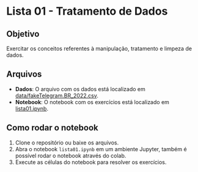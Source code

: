 # Lista 01 - Tratamento de Dados

## Objetivo
Exercitar os conceitos referentes à manipulação, tratamento e limpeza de dados.

## Arquivos

- **Dados**: O arquivo com os dados está localizado em [data/fakeTelegram.BR_2022.csv](data/fakeTelegram.BR_2022.csv).
- **Notebook**: O notebook com os exercícios está localizado em [lista01.ipynb](lista01.ipynb).

## Como rodar o notebook
1. Clone o repositório ou baixe os arquivos.
2. Abra o notebook `lista01.ipynb` em um ambiente Jupyter, também é possível rodar o notebook através do colab.
3. Execute as células do notebook para resolver os exercícios.
